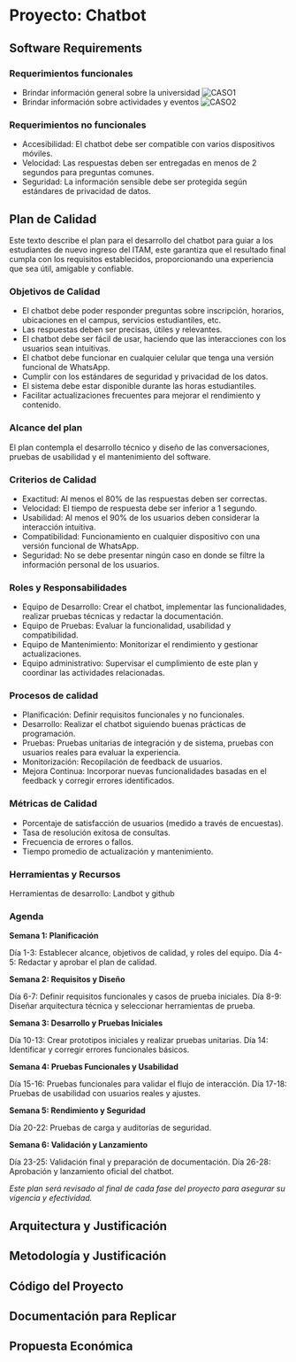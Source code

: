 # Proyecto: Chatbot

## Software Requirements

### Requerimientos funcionales
- Brindar información general sobre la universidad
![CASO1](https://github.com/user-attachments/assets/cb0b476e-e598-433e-b7d8-81d5a7103ced)
- Brindar información sobre actividades y eventos 
![CASO2](https://github.com/user-attachments/assets/4a09ce2f-9a0c-400d-ab7d-3acafcaddc8e)

### Requerimientos no funcionales
- Accesibilidad: El chatbot debe ser compatible con varios dispositivos móviles.
- Velocidad: Las respuestas deben ser entregadas en menos de 2 segundos para preguntas comunes.
- Seguridad: La información sensible debe ser protegida según estándares de privacidad de datos.

## Plan de Calidad

Este texto describe el plan para el desarrollo del chatbot para guiar a los estudiantes de nuevo ingreso del ITAM, este garantiza que el resultado final cumpla con los requisitos establecidos, proporcionando una experiencia que sea útil, amigable y confiable.

### Objetivos de Calidad
- El chatbot debe poder responder preguntas sobre inscripción, horarios, ubicaciones en el campus, servicios estudiantiles, etc.
- Las respuestas deben ser precisas, útiles y relevantes.
- El chatbot debe ser fácil de usar, haciendo que las interacciones con los usuarios sean intuitivas.
- El chatbot debe funcionar en cualquier celular que tenga una versión funcional de WhatsApp.
- Cumplir con los estándares de seguridad y privacidad de los datos.
- El sistema debe estar disponible durante las horas estudiantiles.
- Facilitar actualizaciones frecuentes para mejorar el rendimiento y contenido.

### Alcance del plan
El plan contempla el desarrollo técnico y diseño de las conversaciones, pruebas de usabilidad y el mantenimiento del software.

### Criterios de Calidad
- Exactitud: Al menos el 80% de las respuestas deben ser correctas.
- Velocidad: El tiempo de respuesta debe ser inferior a 1 segundo.
- Usabilidad: Al menos el 90% de los usuarios deben considerar la interacción intuitiva.
- Compatibilidad: Funcionamiento en cualquier dispositivo con una versión funcional de WhatsApp.
- Seguridad: No se debe presentar ningún caso en donde se filtre la información personal de los usuarios. 

### Roles y Responsabilidades
- Equipo de Desarrollo: Crear el chatbot, implementar las funcionalidades, realizar pruebas técnicas y redactar la documentación.
- Equipo de Pruebas: Evaluar la funcionalidad, usabilidad y compatibilidad.
- Equipo de Mantenimiento: Monitorizar el rendimiento y gestionar actualizaciones.
- Equipo administrativo: Supervisar el cumplimiento de este plan y coordinar las actividades relacionadas.

### Procesos de calidad
- Planificación: Definir requisitos funcionales y no funcionales.
- Desarrollo: Realizar el chatbot siguiendo buenas prácticas de programación.
- Pruebas: Pruebas unitarias de integración y de sistema, pruebas con usuarios reales para evaluar la experiencia.
- Monitorización: Recopilación de feedback de usuarios.
- Mejora Continua: Incorporar nuevas funcionalidades basadas en el feedback y corregir errores identificados.

### Métricas de Calidad
- Porcentaje de satisfacción de usuarios (medido a través de encuestas).
- Tasa de resolución exitosa de consultas.
- Frecuencia de errores o fallos.
- Tiempo promedio de actualización y mantenimiento.

### Herramientas y Recursos
Herramientas de desarrollo: Landbot y github

### Agenda
**Semana 1: Planificación**

Día 1-3: Establecer alcance, objetivos de calidad, y roles del equipo.
Día 4-5: Redactar y aprobar el plan de calidad.

**Semana 2: Requisitos y Diseño**

Día 6-7: Definir requisitos funcionales y casos de prueba iniciales.
Día 8-9: Diseñar arquitectura técnica y seleccionar herramientas de prueba.

**Semana 3: Desarrollo y Pruebas Iniciales**

Día 10-13: Crear prototipos iniciales y realizar pruebas unitarias.
Día 14: Identificar y corregir errores funcionales básicos.

**Semana 4: Pruebas Funcionales y Usabilidad**

Día 15-16: Pruebas funcionales para validar el flujo de interacción.
Día 17-18: Pruebas de usabilidad con usuarios reales y ajustes.

**Semana 5: Rendimiento y Seguridad**

Día 20-22: Pruebas de carga y auditorías de seguridad.

**Semana 6: Validación y Lanzamiento**

Día 23-25: Validación final y preparación de documentación.
Día 26-28: Aprobación y lanzamiento oficial del chatbot.


*Este plan será revisado al final de cada fase del proyecto para asegurar su vigencia y efectividad.*

## Arquitectura y Justificación

## Metodología y Justificación

## Código del Proyecto

## Documentación para Replicar

## Propuesta Económica

